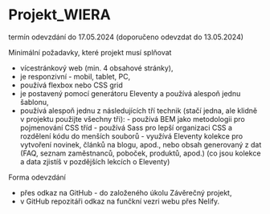 # Projekt_WIERA

termín odevzdání do 17.05.2024 (doporučeno odevzdat do 13.05.2024)

Minimální požadavky, které projekt musí splňovat
- vícestránkový web (min. 4 obsahové stránky),
- je responzivní - mobil, tablet, PC,
- používá flexbox nebo CSS grid
- je postavený pomocí generátoru Eleventy a používá alespoň jednu šablonu,
- používá alespoň jednu z následujících tří technik (stačí jedna, ale klidně v projektu použijte všechny tři):
      - používá BEM jako metodologii pro pojmenování CSS tříd
      - používá Sass pro lepší organizaci CSS a rozdělení kódu do menších souborů
      - využívá Eleventy kolekce pro vytvoření novinek, článků na blogu, apod., nebo obsah generovaný z dat (FAQ, seznam zaměstnanců, poboček, produktů, apod.) (co jsou kolekce a data zjistíš v pozdějších lekcích o Eleventy)

Forma odevzdání
- přes odkaz na GitHub - do založeného úkolu Závěrečný projekt, 
- v GitHub repozitáři odkaz na funčkní vezri webu přes Nelify.
